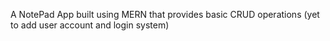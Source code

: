 A NotePad App built using MERN that provides basic CRUD operations
(yet to add user account and login system)
